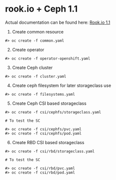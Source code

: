 # rook.io + Ceph 1.1
Actual documentation can be found here: [Rook.io 1.1](https://rook.io/docs/rook/v1.1/ceph-examples.html)  

1. Create common resource
```
#> oc create -f common.yaml
```

2. Create operator
```
#> oc create -f operator-openshift.yaml
```

3. Create Ceph cluster
```
#> oc create -f cluster.yaml
```

4. Create ceph filesystem for later storageclass use
```
#> oc create -f filesystems.yaml
```

5. Create Ceph CSI based storageclass
```
#> oc create -f csi/cephfs/storageclass.yaml

# To test the SC

#> oc create -f csi/cephfs/pvc.yaml
#> oc create -f csi/cephfs/pod.yaml
```

6. Create RBD CSI based storageclass
```
#> oc create -f csi/rbd/storageclass.yaml

# To test the SC

#> oc create -f csi/rbd/pvc.yaml
#> oc create -f csi/rbd/pod.yaml

```
